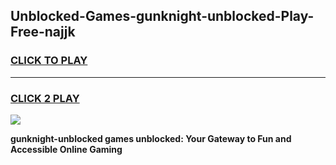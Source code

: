 
## Unblocked-Games-gunknight-unblocked-Play-Free-najjk
<h3>
<a href="https://premium76.site?title=gunknight-unblocked&ref=20M">CLICK TO PLAY</a></h3>
<hr>

<h3>
<a href="https://premium76.site?title=gunknight-unblocked&ref=20M">CLICK 2 PLAY</a>
  
</h3>

<a href="https://premium76.site?title=gunknight-unblocked&ref=19M"><img src="https://clearcache.store/games.png"></a>


**gunknight-unblocked games unblocked: Your Gateway to Fun and Accessible Online Gaming**
